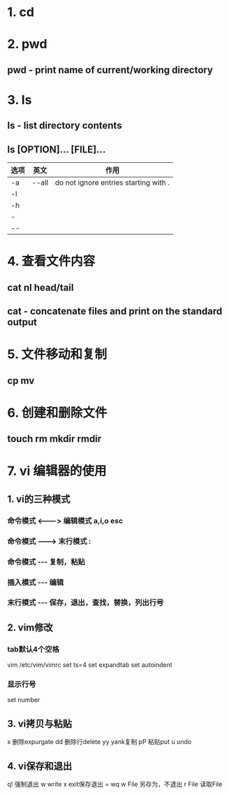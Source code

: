 # 1. cd

# 2. pwd
##  pwd - print name of current/working directory

# 3. ls 
## ls - list directory contents
## ls [OPTION]... [FILE]...
|选项|英文|作用|
|-|-|-|
|-a|--all|do not ignore entries starting with .|
|-l|||
|-h|||
|-|
|--|




# 4. 查看文件内容
## cat	nl	head/tail
## cat - concatenate files and print on the standard output
## 

# 5. 文件移动和复制
## cp	mv	

# 6. 创建和删除文件
## touch	rm	mkdir	rmdir

# 7. vi 编辑器的使用
## 1. vi的三种模式
### 命令模式 <---> 编辑模式 a,i,o   esc
### 命令模式 ---> 末行模式  :
### 命令模式 --- 复制，粘贴
### 插入模式 --- 编辑
### 末行模式 --- 保存，退出，查找，替换，列出行号

## 2. vim修改
### tab默认4个空格
vim /etc/vim/vimrc
set ts=4
set expandtab
set autoindent

### 显示行号
set number

## 3. vi拷贝与粘贴
x 删除expurgate
dd	删除行delete
yy	yank复制
pP	粘贴put
u	undo

## 4. vi保存和退出
q! 强制退出
w	write
x	exit保存退出 = wq
w File 另存为，不退出
r File	读取File










